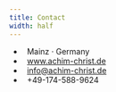 ```yaml
---
title: Contact
width: half
---
```


- <i class="icon [ fa fa-map-marker fa-fw ]" aria-hidden="true"></i>&nbsp; Mainz &middot; Germany
- <i class="icon [ fa fa-globe fa-fw ]" aria-hidden="true"></i>&nbsp; <a href="https://www.achim-christ.de">www.achim-christ.de</a>
- <i class="icon [ fa fa-envelope fa-fw ]" aria-hidden="true"></i>&nbsp; <a href="mailto:info@achim-christ.de">info@achim-christ.de</a>
- <i class="icon [ fa fa-phone fa-fw ]" aria-hidden="true"></i>&nbsp; +49-174-588-9624
